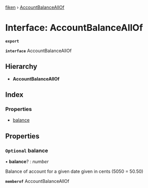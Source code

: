 [fiken](../README.md) › [AccountBalanceAllOf](accountbalanceallof.md)

# Interface: AccountBalanceAllOf

**`export`** 

**`interface`** AccountBalanceAllOf

## Hierarchy

* **AccountBalanceAllOf**

## Index

### Properties

* [balance](accountbalanceallof.md#optional-balance)

## Properties

### `Optional` balance

• **balance**? : *number*

Balance of account for a given date given in cents (5050 = 50.50)

**`memberof`** AccountBalanceAllOf
